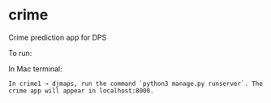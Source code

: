 # crime
Crime prediction app for DPS <br/>

 To run: <br/>
 
  In Mac terminal: <br/>
  
    In crime1 → djmaps, run the command `python3 manage.py runserver`. The crime app will appear in localhost:8000.
